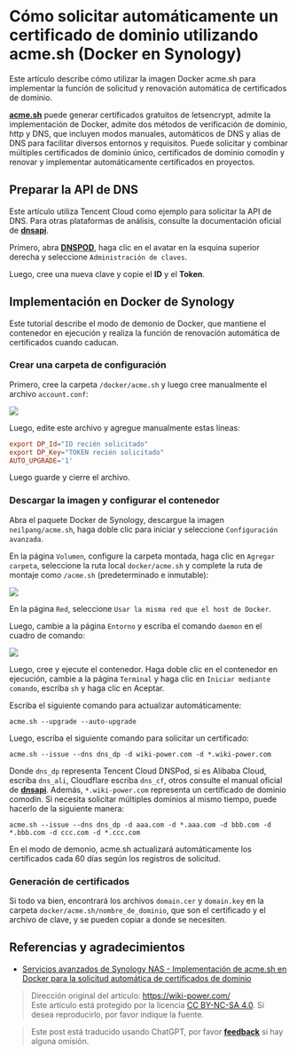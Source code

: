 # Cómo solicitar automáticamente un certificado de dominio utilizando acme.sh (Docker en Synology)

Este artículo describe cómo utilizar la imagen Docker acme.sh para implementar la función de solicitud y renovación automática de certificados de dominio.

[**acme.sh**](https://github.com/acmesh-official/acme.sh) puede generar certificados gratuitos de letsencrypt, admite la implementación de Docker, admite dos métodos de verificación de dominio, http y DNS, que incluyen modos manuales, automáticos de DNS y alias de DNS para facilitar diversos entornos y requisitos. Puede solicitar y combinar múltiples certificados de dominio único, certificados de dominio comodín y renovar y implementar automáticamente certificados en proyectos.

## Preparar la API de DNS

Este artículo utiliza Tencent Cloud como ejemplo para solicitar la API de DNS. Para otras plataformas de análisis, consulte la documentación oficial de [**dnsapi**](https://github.com/acmesh-official/acme.sh/wiki/dnsapi).

Primero, abra [**DNSPOD**](https://console.dnspod.cn/), haga clic en el avatar en la esquina superior derecha y seleccione `Administración de claves`.

Luego, cree una nueva clave y copie el **ID** y el **Token**.

## Implementación en Docker de Synology

Este tutorial describe el modo de demonio de Docker, que mantiene el contenedor en ejecución y realiza la función de renovación automática de certificados cuando caducan.

### Crear una carpeta de configuración

Primero, cree la carpeta `/docker/acme.sh` y luego cree manualmente el archivo `account.conf`:

![](https://f004.backblazeb2.com/file/wiki-media/img/20210430212420.png)

Luego, edite este archivo y agregue manualmente estas líneas:

```conf
export DP_Id="ID recién solicitado"
export DP_Key="TOKEN recién solicitado"
AUTO_UPGRADE='1'
```

Luego guarde y cierre el archivo.

### Descargar la imagen y configurar el contenedor

Abra el paquete Docker de Synology, descargue la imagen `neilpang/acme.sh`, haga doble clic para iniciar y seleccione `Configuración avanzada`.

En la página `Volumen`, configure la carpeta montada, haga clic en `Agregar carpeta`, seleccione la ruta local `docker/acme.sh` y complete la ruta de montaje como `/acme.sh` (predeterminado e inmutable):

![](https://f004.backblazeb2.com/file/wiki-media/img/20210430214221.png)

En la página `Red`, seleccione `Usar la misma red que el host de Docker`.

Luego, cambie a la página `Entorno` y escriba el comando `daemon` en el cuadro de comando:

![](https://f004.backblazeb2.com/file/wiki-media/img/20210430215244.png)

Luego, cree y ejecute el contenedor. Haga doble clic en el contenedor en ejecución, cambie a la página `Terminal` y haga clic en `Iniciar mediante comando`, escriba `sh` y haga clic en Aceptar.

Escriba el siguiente comando para actualizar automáticamente:

```shell
acme.sh --upgrade --auto-upgrade
```

Luego, escriba el siguiente comando para solicitar un certificado:

```shell
acme.sh --issue --dns dns_dp -d wiki-power.com -d *.wiki-power.com
```

Donde `dns_dp` representa Tencent Cloud DNSPod, si es Alibaba Cloud, escriba `dns_ali`, Cloudflare escriba `dns_cf`, otros consulte el manual oficial de [**dnsapi**](https://github.com/acmesh-official/acme.sh/wiki/dnsapi). Además, `*.wiki-power.com` representa un certificado de dominio comodín. Si necesita solicitar múltiples dominios al mismo tiempo, puede hacerlo de la siguiente manera:

```shell
acme.sh --issue --dns dns_dp -d aaa.com -d *.aaa.com -d bbb.com -d *.bbb.com -d ccc.com -d *.ccc.com
```

En el modo de demonio, acme.sh actualizará automáticamente los certificados cada 60 días según los registros de solicitud.

### Generación de certificados

Si todo va bien, encontrará los archivos `domain.cer` y `domain.key` en la carpeta `docker/acme.sh/nombre_de_dominio`, que son el certificado y el archivo de clave, y se pueden copiar a donde se necesiten.

## Referencias y agradecimientos

- [Servicios avanzados de Synology NAS - Implementación de acme.sh en Docker para la solicitud automática de certificados de dominio](https://www.ioiox.com/archives/88.html)

> Dirección original del artículo: <https://wiki-power.com/>  
> Este artículo está protegido por la licencia [CC BY-NC-SA 4.0](https://creativecommons.org/licenses/by/4.0/deed.zh). Si desea reproducirlo, por favor indique la fuente.

> Este post está traducido usando ChatGPT, por favor [**feedback**](https://github.com/linyuxuanlin/Wiki_MkDocs/issues/new) si hay alguna omisión.